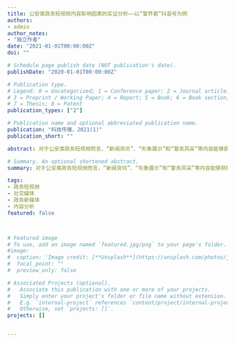 ```yaml
---
title: 公安类政务短视频内容影响因素的实证分析——以“警界君”抖音号为例
authors:
- admin
author_notes:
- "独立作者"
date: "2021-01-01T00:00:00Z"
doi: ""

# Schedule page publish date (NOT publication's date).
publishDate: "2020-01-01T00:00:00Z"

# Publication type.
# Legend: 0 = Uncategorized; 1 = Conference paper; 2 = Journal article;
# 3 = Preprint / Working Paper; 4 = Report; 5 = Book; 6 = Book section;
# 7 = Thesis; 8 = Patent
publication_types: ["2"]

# Publication name and optional abbreviated publication name.
publication: "科技传播，2021(1)"
publication_short: ""

abstract: 对于公安类政务短视频而言，“新闻资讯”、“形象展示”和“警务风采”等内容能够获取更高的影响力，并且时长控制在17-21秒的短视频更有可能激发公众的点赞、评论和转发行为。公安类短视频的主体部门应当“重视视频内容选择”和“精简视频时长”来提升其政务类短视频的影响力。

# Summary. An optional shortened abstract.
summary: 对于公安类政务短视频而言，“新闻资讯”、“形象展示”和“警务风采”等内容能够获取更高的影响力，并且时长控制在17-21秒的短视频更有可能激发公众的点赞、评论和转发行为。公安类短视频的主体部门应当“重视视频内容选择”和“精简视频时长”来提升其政务类短视频的影响力。

tags:
- 政务短视频
- 社交媒体
- 政务新媒体
- 内容分析
featured: false



# Featured image
# To use, add an image named `featured.jpg/png` to your page's folder. 
#image:
#  caption: 'Image credit: [**Unsplash**](https://unsplash.com/photos/jdD8gXaTZsc)'
#  focal_point: ""
#  preview_only: false

# Associated Projects (optional).
#   Associate this publication with one or more of your projects.
#   Simply enter your project's folder or file name without extension.
#   E.g. `internal-project` references `content/project/internal-project/index.md`.
#   Otherwise, set `projects: []`.
projects: []


---
```


